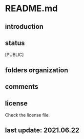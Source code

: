 
# README.md

## introduction

## status

[PUBLIC]

## folders organization

## comments

## license

Check the license file.

## last update: 2021.06.22
